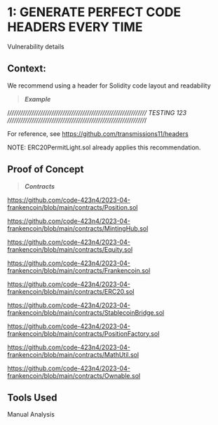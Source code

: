 # 1: GENERATE PERFECT CODE HEADERS EVERY TIME					

Vulnerability details

## Context:

We recommend using a header for Solidity code layout and readability

> ***Example***

 /*//////////////////////////////////////////////////////////////
                           TESTING 123
//////////////////////////////////////////////////////////////*/


For reference, see https://github.com/transmissions11/headers

NOTE: ERC20PermitLight.sol already applies this recommendation.

## Proof of Concept

> ***Contracts***

https://github.com/code-423n4/2023-04-frankencoin/blob/main/contracts/Position.sol

https://github.com/code-423n4/2023-04-frankencoin/blob/main/contracts/MintingHub.sol

https://github.com/code-423n4/2023-04-frankencoin/blob/main/contracts/Equity.sol

https://github.com/code-423n4/2023-04-frankencoin/blob/main/contracts/Frankencoin.sol

https://github.com/code-423n4/2023-04-frankencoin/blob/main/contracts/ERC20.sol

https://github.com/code-423n4/2023-04-frankencoin/blob/main/contracts/StablecoinBridge.sol

https://github.com/code-423n4/2023-04-frankencoin/blob/main/contracts/PositionFactory.sol

https://github.com/code-423n4/2023-04-frankencoin/blob/main/contracts/MathUtil.sol

https://github.com/code-423n4/2023-04-frankencoin/blob/main/contracts/Ownable.sol

## Tools Used

Manual Analysis
